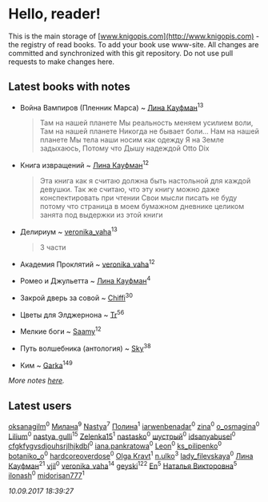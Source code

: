 # Hello, reader!
This is the main storage of [www.knigopis.com](http://www.knigopis.com) - the registry of read books.
To add your book use www-site. All changes are committed and synchronized with this git repository.
Do not use pull requests to make changes here.


## Latest books with notes
* Война Вампиров (Пленник Марса) ~ [Лина Кауфман](users/143/143278479-vkontakte)<sup>13</sup>
    > Там на нашей планете
    > Мы реальность меняем усилием воли,
    > Там на нашей планете 
    > Никогда не бывает боли...
    > Нам на нашей планете
    > Мы тела наши носим как одежду
    > Я на Земле задыхаюсь,
    > Потому что Дышу надеждой
    > Otto Dix

* Книга извращений ~ [Лина Кауфман](users/143/143278479-vkontakte)<sup>12</sup>
    > Эта книга как я считаю должна быть настольной для каждой девушки.
    > Так же считаю, что эту книгу можно даже конспектировать при чтении 
    > Свои мысли писать не буду потому что страница в моем бумажном дневнике целиком занята под 
    > выдержки из этой книги

* Делириум ~ [veronika_vaha](users/876/87639392-vkontakte)<sup>13</sup>
    > 3 части

* Академия Проклятий ~ [veronika_vaha](users/876/87639392-vkontakte)<sup>12</sup>

* Ромео и Джульетта ~ [Лина Кауфман](users/143/143278479-vkontakte)<sup>4</sup>

* Закрой дверь за совой ~ [Chiffi](users/105/105831994080785626680-google)<sup>30</sup>

* Цветы для Элджернона ~ [Tr](users/122/12282474-vkontakte)<sup>56</sup>

* Мелкие боги ~ [Saamy](users/115/115226508-vkontakte)<sup>12</sup>

* Путь волшебника (антология) ~ [Sky](users/118/118049897850017649660-google)<sup>38</sup>

* Ким ~ [Garka](users/115/115753719718250012620-google)<sup>149</sup>


_More notes [here](latest_books_with_notes.md)._


## Latest users
[oksanagilm](users/302/302849706-vkontakte)<sup>0</sup> 
[Милана](users/199/19953757-vkontakte)<sup>9</sup> 
[Nastya](users/516/51669619-vkontakte)<sup>7</sup> 
[Полина](users/869/86929801-vkontakte)<sup>1</sup> 
[iarwenbenadar](users/492/49216001-vkontakte)<sup>0</sup> 
[zina](users/786/786527-vkontakte)<sup>0</sup> 
[o_osmagina](users/506/50652378-vkontakte)<sup>0</sup> 
[Lilium](users/313/313831364-vkontakte)<sup>0</sup> 
[nastya_gulli](users/186/18695910-vkontakte)<sup>15</sup> 
[Zelenka15](users/144/1446641552071661-facebook)<sup>1</sup> 
[nastasko](users/233/23306351-vkontakte)<sup>0</sup> 
[шустрый](users/524/52473577-vkontakte)<sup>0</sup> 
[idsanyabusel](users/961/96118990-vkontakte)<sup>0</sup> 
[cfgkfygvsdjouhsrjlhjkdbl](users/138/138262847-vkontakte)<sup>0</sup> 
[iana.pankratowa](users/304/304920449-yandex)<sup>0</sup> 
[Leon](users/114/114512838393973944461-google)<sup>0</sup> 
[ks_pilipenko](users/529/52929341-vkontakte)<sup>0</sup> 
[botaniko_o](users/210/21047334-vkontakte)<sup>0</sup> 
[hardcoreoverdose](users/233/233673386-vkontakte)<sup>0</sup> 
[Olga Kravt](users/102/102717543806288-facebook)<sup>1</sup> 
[n.ulko](users/940/94003654-yandex)<sup>3</sup> 
[lady_filevskaya](users/243/243066854-vkontakte)<sup>0</sup> 
[Лина Кауфман](users/143/143278479-vkontakte)<sup>21</sup> 
[vjil](users/100/100003495005070-facebook)<sup>0</sup> 
[veronika_vaha](users/876/87639392-vkontakte)<sup>14</sup> 
[geyski](users/221/221959664-vkontakte)<sup>122</sup> 
[En](users/333/333646551-vkontakte)<sup>5</sup> 
[Наталья Викторовна](users/162/16233635309913671535-mailru)<sup>5</sup> 
[ilonash](users/182/18241860-vkontakte)<sup>0</sup> 
[midorisan777](users/377/377046272-vkontakte)<sup>1</sup> 


_10.09.2017 18:39:27_

